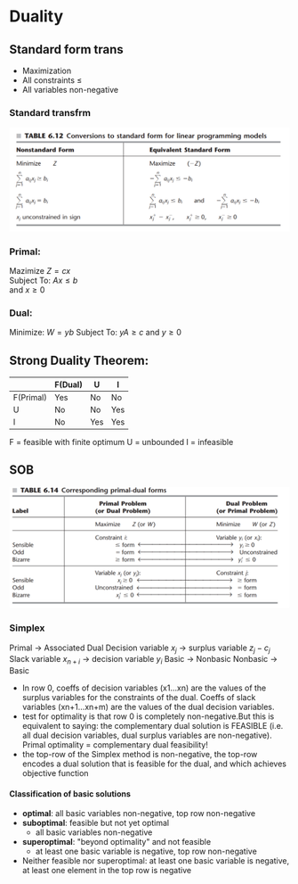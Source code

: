 # Duality

## Standard form trans
+ Maximization
+ All constraints ≤
+ All variables non-negative

### Standard transfrm
![](imgs/standard_form_trans.png)

### Primal:
Mazimize $Z = cx$  
Subject To: $Ax \leq b$  
and $x \geq 0$
### Dual:
Minimize: $W = yb$
Subject To: $yA \geq c$
and $y \geq 0$

## Strong Duality Theorem:
|  |  F(Dual)   | U  |  I  |
|---- |  ----  | ----  | ---- |
| F(Primal) |  Yes   | No  |  No  |
| U |  No   | No |  Yes  |
| I |  No   | Yes  |  Yes  |

F = feasible with finite optimum
U = unbounded
I = infeasible

## SOB
![](imgs/SOB.png)


### Simplex
Primal  -> Associated Dual
Decision variable $x_j$ -> surplus variable $z_j-c_j$
Slack variable $x_{n+i}$ -> decision variable $y_i$
Basic -> Nonbasic
Nonbasic -> Basic

+ In row 0, coeffs of decision variables (x1…xn) are the values of the surplus variables for the constraints of the dual. Coeffs of slack variables (xn+1…xn+m) are the values of the dual decision variables.
+ test for optimality is that row 0 is completely non-negative.But this is equivalent to saying: the complementary dual solution is FEASIBLE (i.e. all dual decision variables, dual surplus variables are non-negative). Primal optimality = complementary dual feasibility!
+ the top-row of the Simplex method is non-negative, the top-row encodes a dual solution that is feasible for the dual, and which achieves objective function

#### Classification of basic solutions
+ **optimal**: all basic variables non-negative, top row non-negative
+ **suboptimal**: feasible but not yet optimal
  + all basic variables non-negative
+ **superoptimal**: "beyond optimality" and not feasible
  + at least one basic variable is negative, top row non-negative
+ Neither feasible nor superoptimal: at least one basic variable is negative, at least one element in the top row is negative